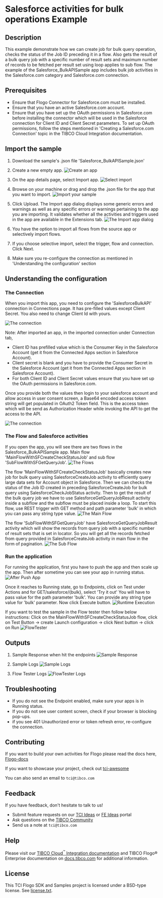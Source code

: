 # Salesforce activities for bulk operations Example


## Description

This example demonstrate how we can create job for bulk query operation, checks the status of the Job ID preceding it in a flow. Also gets the result of a bulk query job with a specific number of result sets and maximum number of records to be fetched per result set using loop applies to sub flow.
The example of the Salesforce_BulkAPISample app includes bulk job activities in the Salesforce.com category and Salesforce.com connection.


## Prerequisites

* Ensure that Flogo Connector for Salesforce.com must be installed.
* Ensure that you have an active Salesforce.com account.
* Ensure that you have set up the OAuth permissions in Salesforce.com before installing the connector which will be used in the Salesforce connection for Client ID and Client Secret parameters. To set up OAuth permissions, follow the steps mentioned in 'Creating a Salesforce.com Connection' topic in the TIBCO Cloud Integration documentation.

## Import the sample

1. Download the sample's .json file 'Salesforce_BulkAPISample.json'

2. Create a new empty app.
![Create an app](../../../import-screenshots/2.png)

3. On the app details page, select Import app.
![Select import](../../../import-screenshots/3.png)

4. Browse on your machine or drag and drop the .json file for the app that you want to import.
![Import your sample](../../../import-screenshots/SalesforceBulkAPISample/ImportSFApp.png)

5. Click Upload. The Import app dialog displays some generic errors and warnings as well as any specific errors or warnings pertaining to the app you are importing. It validates whether all the activities and triggers used in the app are available in the Extensions tab.
![The Import app dialog](../../../import-screenshots/SalesforceBulkAPISample/ImportDialog.png)

6. You have the option to import all flows from the source app or selectively import flows.

7. If you choose selective import, select the trigger, flow and connection. Click Next.

8. Make sure you re-configure the connection as mentioned in 'Understanding the configuration' section

## Understanding the configuration

### The Connection
When you import this app, you need to configure the 'SalesforceBulkAPI' connection in Connections page. It has pre-filled values except Client Secret. You also need to change Client Id with yours.

![The connection](../../../import-screenshots/SalesforceBulkAPISample/importedSFConnection.png)

Note: After imported an app, in the imported connection under Connection tab,
* Client ID has prefilled value which is the Consumer Key in the Salesforce Account (get it from the Connected Apps section in Salesforce Account).
* Client secret is blank and you have to provide the Consumer Secret in the Salesforce Account (get it from the Connected Apps section in Salesforce Account).
* For both Client ID and Client Secret values ensure that you have set up the OAuth permissions in Salesforce.com. 

Once you provide both the values then login to your salesforce account and allow access in user consent screen, a Base64 encoded access token string will get populated in OAuth2 Token field. This is the access token which will be send as Authorization Header while invoking the API to get the access to the API.

![The connection](../../../import-screenshots/SalesforceBulkAPISample/SFConnectionTokenAfterLogin.png)

### The Flow and Salesforce activities
If you open the app, you will see there are two flows in the Salesforce_BulkAPISample app. Main flow 'MainFlowWithSFCreateCheckStatusJob' and sub flow 'SubFlowWithSFGetQueryJob'.
![The Flows](../../../import-screenshots/SalesforceBulkAPISample/Flows.png)

The flow 'MainFlowWithSFCreateCheckStatusJob' basically creates new job for bulk query using SalesforceCreateJob activity to efficiently query large data sets for Account object in Salesforce. Then we can checks the status of the Job ID created in preceding SalesforceCreateJob for bulk query using SalesforceCheckJobStatus activity. Then to get the result of the bulk query job we have to use SalesforceGetQueryJobResult activity inside a subflow and the subflow must be placed inside a loop. To start this flow, use REST trigger with GET method and path parameter 'bulk' in which you can pass any string type value.
![The Main Flow](../../../import-screenshots/SalesforceBulkAPISample/MainFlow.png)

The flow 'SubFlowWithSFGetQueryJob' have SalesforceGetQueryJobResult activity which will show the records from query job with a specific number of result sets that is set in locator. So you will get all the records fetched from query provided in SalesforceCreateJob activity in main flow in the form of pagination.
![The Sub Flow](../../../import-screenshots/SalesforceBulkAPISample/Subflow.png)

### Run the application
For running the application, first you have to push the app and then scale up the app. Then after sometime you can see your app in running status.
![After Push App](../../../import-screenshots/SalesforceBulkAPISample/AfterPushAppRunningState.png)

Once it reaches to Running state, go to Endpoints, click on Test under Actions and for GET/salesforce/{bulk}, select 'Try it out'
You will have to pass value for the path parameter 'bulk'. You can provide any string type value for 'bulk' parameter.
Now click Execute button.
![Runtime Execution](../../../import-screenshots/SalesforceBulkAPISample/RuntimeExecution.png)

If you want to test the sample in the Flow tester then follow below instructions:
Click on the MainFlowWithSFCreateCheckStatusJob flow, click on Test Button -> create Launch configuration -> click Next button -> click on Run
![FlowTester](../../../import-screenshots/SalesforceBulkAPISample/Flowtester.png)

## Outputs

1. Sample Response when hit the endpoints
![Sample Response](../../../import-screenshots/SalesforceBulkAPISample/RuntimeExecution.png)

2. Sample Logs
![Sample Logs](../../../import-screenshots/SalesforceBulkAPISample/SampleLogs.png)

3. Flow Tester Logs
![FlowTester Logs](../../../import-screenshots/SalesforceBulkAPISample/FlowTesterLogs.png)


## Troubleshooting

* If you do not see the Endpoint enabled, make sure your apps is in Running status.
* If you do not see user content screen, check if your browser is blocking pop-ups.
* if you see 401 Unauthorized error or token refresh error, re-configure the connection.

## Contributing
If you want to build your own activities for Flogo please read the docs here, [Flogo-docs](https://tibcosoftware.github.io/flogo/)

If you want to showcase your project, check out [tci-awesome](https://github.com/TIBCOSoftware/tci-awesome)

You can also send an email to `tci@tibco.com`

## Feedback
If you have feedback, don't hesitate to talk to us!

* Submit feature requests on our [TCI Ideas](https://ideas.tibco.com/?project=TCI) or [FE Ideas](https://ideas.tibco.com/?project=FE) portal
* Ask questions on the [TIBCO Community](https://community.tibco.com/answers/product/344006)
* Send us a note at `tci@tibco.com`

## Help
Please visit our [TIBCO Cloud<sup>&trade;</sup> Integration documentation](https://integration.cloud.tibco.com/docs/) and TIBCO Flogo® Enterprise documentation on [docs.tibco.com](https://docs.tibco.com/) for additional information.

## License
This TCI Flogo SDK and Samples project is licensed under a BSD-type license. See [license.txt](license.txt).

